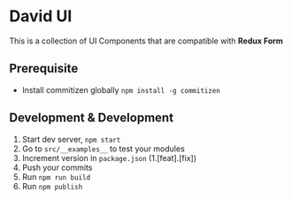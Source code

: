 # David UI
This is a collection of UI Components that are compatible with **Redux Form**

## Prerequisite
- Install commitizen globally ```npm install -g commitizen ```

## Development & Development
1. Start dev server, ```npm start```
1. Go to ```src/__examples__``` to test your modules
1. Increment version in ```package.json``` (1.[feat].[fix])
1. Push your commits
1. Run ```npm run build```
1. Run ```npm publish```